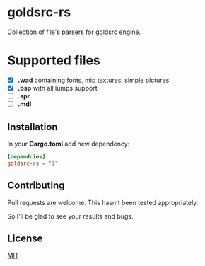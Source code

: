 # goldsrc-rs

Collection of file's parsers for goldsrc engine.

# Supported files

- [x] **.wad** containing fonts, mip textures, simple pictures
- [x] **.bsp** with all lumps support
- [ ] **.spr**
- [ ] **.mdl**

## Installation

In your **Cargo.toml** add new dependency:

```toml
[dependcies]
goldsrc-rs = "1"
```

## Contributing

Pull requests are welcome. This hasn't been tested appropriately.

So I'll be glad to see your results and bugs.

## License

[MIT](https://choosealicense.com/licenses/mit/)
